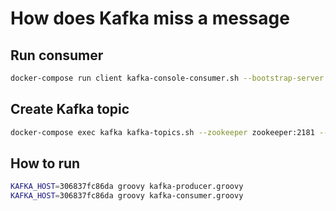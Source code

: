 How does Kafka miss a message
========================

## Run consumer

```sh
docker-compose run client kafka-console-consumer.sh --bootstrap-server kafka:9092 --topic test --offset 4 --partition 0
```

## Create Kafka topic

```sh 
docker-compose exec kafka kafka-topics.sh --zookeeper zookeeper:2181 --create  --replication-factor 1 --partitions 3 --topic test
```


## How to run

```sh
KAFKA_HOST=306837fc86da groovy kafka-producer.groovy 
KAFKA_HOST=306837fc86da groovy kafka-consumer.groovy 
```